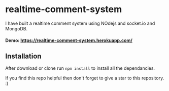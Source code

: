 # realtime-comment-system
I have built a realtime comment system using NOdejs and socket.io and MongoDB.

#### Demo: https://realtime-comment-system.herokuapp.com/

## Installation 
After download or clone run `npm install` to install all the dependancies.

If you find this repo helpful then don't forget to give a star to this repository. :)
